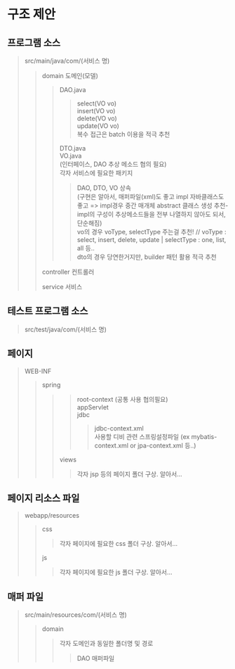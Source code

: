 구조 제안
==============
    
프로그램 소스
--------
>src/main/java/com/(서비스 명)
>>domain 도메인(모델)   
>>>DAO.java   
>>>>select(VO vo)   
>>>>insert(VO vo)   
>>>>delete(VO vo)   
>>>>update(VO vo)   
>>>>복수 접근은 batch 이용을 적극 추천
>>>   
>>>DTO.java   
>>>VO.java   
>>>  (인터페이스, DAO 추상 메소드 협의 필요)   
>>>각자 서비스에 필요한 패키지   
>>>>DAO, DTO, VO 상속    
>>>>  (구현은 알아서, 매퍼파일(xml)도 좋고 impl 자바클래스도 좋고 => impl경우 중간 매개체 abstract 클래스 생성 추천-impl의 구성이 추상메소드들을 전부 나열하지 않아도 되서, 단순해짐)   
>>>> vo의 경우 voType, selectType 주는걸 추천! // voType : select, insert, delete, update | selectType : one, list, all 등..   
>>>> dto의 경우 당연한거지만, builder 패턴 활용 적극 추천   
>>
>>controller 컨트롤러   
>>
>>service 서비스   
   
테스트 프로그램 소스   
---------
>src/test/java/com/(서비스 명)
   
   
   
페이지   
---------
>WEB-INF   
>>spring   
>>>>root-context (공통 사용 협의필요)   
>>>>appServlet   
>>>>jdbc   
>>>>>jdbc-context.xml   
>>>>>사용할 디비 관련 스프링설정파일
>>>>>(ex mybatis-context.xml or jpa-context.xml 등..)   
>>>
>>>views   
>>>>각자 jsp 등의 페이지 폴더 구상. 알아서...   
    
페이지 리소스 파일
---------
>webapp/resources   
>>css   
>>>각자 페이지에 필요한 css 폴더 구상. 알아서...    
>>
>>js   
>>>각자 페이지에 필요한 js 폴더 구상. 알아서...   

    
매퍼 파일
--------- 
>src/main/resources/com/(서비스 명)
>>domain
>>>각자 도메인과 동일한 폴더명 및 경로
>>>>DAO 매퍼파일
